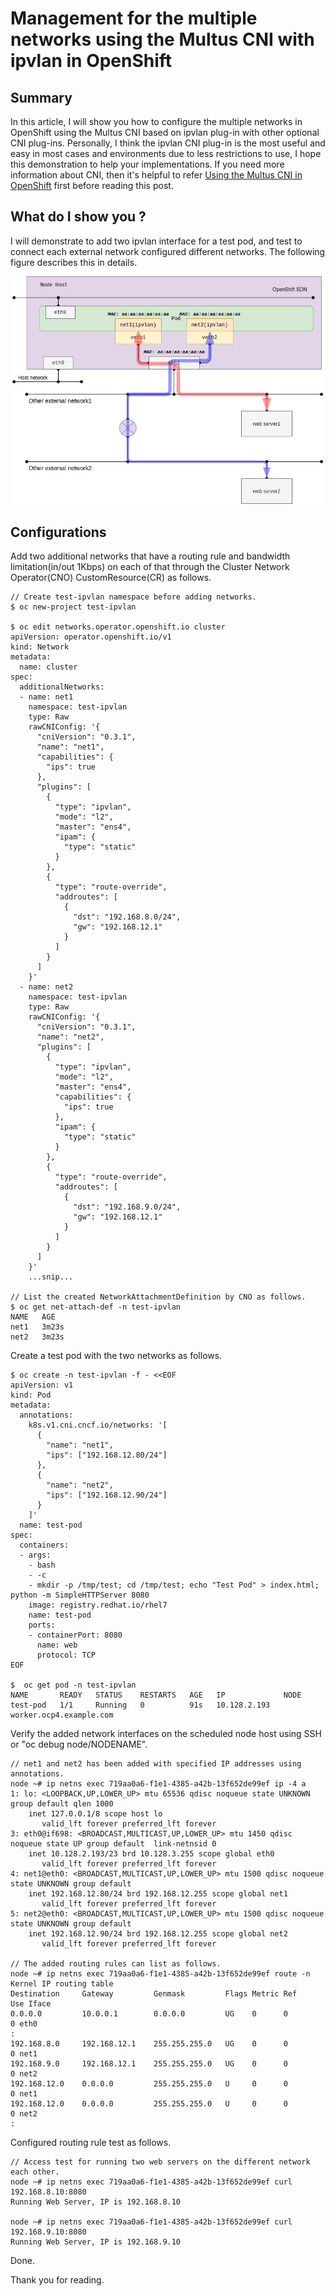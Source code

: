 # Management for the multiple networks using the Multus CNI with ipvlan in OpenShift

## Summary

In this article, I will show you how to configure the multiple networks in OpenShift using the Multus CNI based on ipvlan plug-in with other optional CNI plug-ins.
Personally, I think the ipvlan CNI plug-in is the most useful and easy in most cases and environments due to less restrictions to use, I hope this demonstration to help your implementations.
If you need more information about CNI, then it's helpful to refer [Using the Multus CNI in OpenShift](https://www.openshift.com/blog/using-the-multus-cni-in-openshift) first before reading this post.

## What do I show you ?

I will demonstrate to add two ipvlan interface for a test pod, and test to connect each external network configured different networks. The following figure describes this in details.

![ipvlan_flow](https://github.com/bysnupy/handson/blob/master/ocp4__ipvlan_flow_diagram.png)

## Configurations

Add two additional networks that have a routing rule and bandwidth limitation(in/out 1Kbps) on each of that through the Cluster Network Operator(CNO) CustomResource(CR) as follows.

```console
// Create test-ipvlan namespace before adding networks.
$ oc new-project test-ipvlan

$ oc edit networks.operator.openshift.io cluster
apiVersion: operator.openshift.io/v1
kind: Network
metadata:
  name: cluster
spec:
  additionalNetworks: 
  - name: net1
    namespace: test-ipvlan
    type: Raw
    rawCNIConfig: '{
      "cniVersion": "0.3.1",
      "name": "net1",
      "capabilities": {
        "ips": true
      },
      "plugins": [
        {
          "type": "ipvlan",
          "mode": "l2",
          "master": "ens4",
          "ipam": {
            "type": "static"
          }
        },
        {
          "type": "route-override",
          "addroutes": [
            {
              "dst": "192.168.8.0/24",
              "gw": "192.168.12.1"
            }
          ]
        }
      ]
    }'
  - name: net2
    namespace: test-ipvlan
    type: Raw
    rawCNIConfig: '{
      "cniVersion": "0.3.1",
      "name": "net2",
      "plugins": [
        {
          "type": "ipvlan",
          "mode": "l2",
          "master": "ens4",
          "capabilities": {
            "ips": true
          },
          "ipam": {
            "type": "static"
          }
        },
        {
          "type": "route-override",
          "addroutes": [
            {
              "dst": "192.168.9.0/24",
              "gw": "192.168.12.1"
            }
          ]
        }
      ]
    }'
    ...snip...

// List the created NetworkAttachmentDefinition by CNO as follows.
$ oc get net-attach-def -n test-ipvlan
NAME   AGE
net1   3m23s
net2   3m23s
```

Create a test pod with the two networks as follows.
```console
$ oc create -n test-ipvlan -f - <<EOF
apiVersion: v1
kind: Pod
metadata:
  annotations:
    k8s.v1.cni.cncf.io/networks: '[
      {
        "name": "net1", 
        "ips": ["192.168.12.80/24"]
      },
      {
        "name": "net2",
        "ips": ["192.168.12.90/24"]
      }
    ]'
  name: test-pod
spec:
  containers:
  - args:
    - bash
    - -c
    - mkdir -p /tmp/test; cd /tmp/test; echo "Test Pod" > index.html; python -m SimpleHTTPServer 8080
    image: registry.redhat.io/rhel7
    name: test-pod
    ports:
    - containerPort: 8080
      name: web
      protocol: TCP
EOF

$  oc get pod -n test-ipvlan
NAME       READY   STATUS    RESTARTS   AGE   IP             NODE       
test-pod   1/1     Running   0          91s   10.128.2.193   worker.ocp4.example.com
```

Verify the added network interfaces on the scheduled node host using SSH or "oc debug node/NODENAME".
```console
// net1 and net2 has been added with specified IP addresses using annotations.
node ~# ip netns exec 719aa0a6-f1e1-4385-a42b-13f652de99ef ip -4 a
1: lo: <LOOPBACK,UP,LOWER_UP> mtu 65536 qdisc noqueue state UNKNOWN group default qlen 1000
    inet 127.0.0.1/8 scope host lo
       valid_lft forever preferred_lft forever
3: eth0@if698: <BROADCAST,MULTICAST,UP,LOWER_UP> mtu 1450 qdisc noqueue state UP group default  link-netnsid 0
    inet 10.128.2.193/23 brd 10.128.3.255 scope global eth0
       valid_lft forever preferred_lft forever
4: net1@eth0: <BROADCAST,MULTICAST,UP,LOWER_UP> mtu 1500 qdisc noqueue state UNKNOWN group default 
    inet 192.168.12.80/24 brd 192.168.12.255 scope global net1
       valid_lft forever preferred_lft forever
5: net2@eth0: <BROADCAST,MULTICAST,UP,LOWER_UP> mtu 1500 qdisc noqueue state UNKNOWN group default 
    inet 192.168.12.90/24 brd 192.168.12.255 scope global net2
       valid_lft forever preferred_lft forever

// The added routing rules can list as follows.
node ~# ip netns exec 719aa0a6-f1e1-4385-a42b-13f652de99ef route -n
Kernel IP routing table
Destination     Gateway         Genmask         Flags Metric Ref    Use Iface
0.0.0.0         10.0.0.1        0.0.0.0         UG    0      0        0 eth0
:
192.168.8.0     192.168.12.1    255.255.255.0   UG    0      0        0 net1
192.168.9.0     192.168.12.1    255.255.255.0   UG    0      0        0 net2
192.168.12.0    0.0.0.0         255.255.255.0   U     0      0        0 net1
192.168.12.0    0.0.0.0         255.255.255.0   U     0      0        0 net2
:
```

Configured routing rule test as follows.
```console
// Access test for running two web servers on the different network each other.
node ~# ip netns exec 719aa0a6-f1e1-4385-a42b-13f652de99ef curl 192.168.8.10:8080
Running Web Server, IP is 192.168.8.10

node ~# ip netns exec 719aa0a6-f1e1-4385-a42b-13f652de99ef curl 192.168.9.10:8080
Running Web Server, IP is 192.168.9.10
```

Done.

Thank you for reading.
